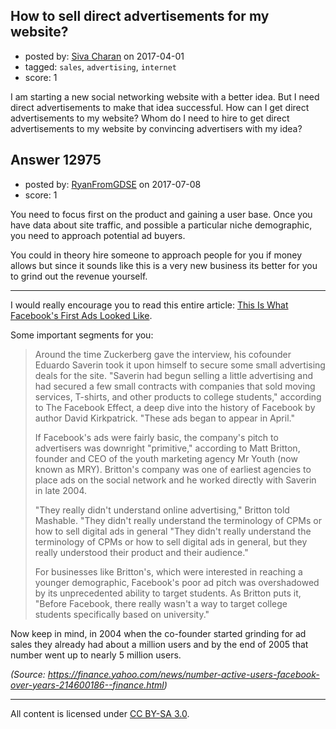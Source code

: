 ## How to sell direct advertisements for my website?

- posted by: [Siva Charan](https://stackexchange.com/users/1040672/siva-charan) on 2017-04-01
- tagged: `sales`, `advertising`, `internet`
- score: 1

I am starting a new social networking website with a better idea. But I need direct advertisements to make that idea successful. How can I get direct advertisements to my website? Whom do I need to hire to get direct advertisements to my website by convincing advertisers with my idea?


## Answer 12975

- posted by: [RyanFromGDSE](https://stackexchange.com/users/918629/ryanfromgdse) on 2017-07-08
- score: 1

<p>You need to focus first on the product and gaining a user base. Once you have data about site traffic, and possible a particular niche demographic, you need to approach potential ad buyers.</p>

<p>You could in theory hire someone to approach people for you if money allows but since it sounds like this is a very new business its better for you to grind out the revenue yourself.</p>

<hr>

<p>I would really encourage you to read this entire article: <a href="http://mashable.com/2013/08/15/facebook-first-ad/#8TafLSOihGqo" rel="nofollow noreferrer">This Is What Facebook's First Ads Looked Like</a>. </p>

<p>Some important segments for you:</p>

<blockquote>
  <p>Around the time Zuckerberg gave the interview, his cofounder Eduardo Saverin took it upon himself to secure some small advertising deals for the site. "Saverin had begun selling a little advertising and had secured a few small contracts with companies that sold moving services, T-shirts, and other products to college students," according to The Facebook Effect, a deep dive into the history of Facebook by author David Kirkpatrick. "These ads began to appear in April."</p>
  
  <p>If Facebook's ads were fairly basic, the company's pitch to advertisers was downright "primitive," according to Matt Britton, founder and CEO of the youth marketing agency Mr Youth (now known as MRY). Britton's company was one of earliest agencies to place ads on the social network and he worked directly with Saverin in late 2004. </p>
  
  <p>"They really didn't understand online advertising," Britton told Mashable. "They didn't really understand the terminology of CPMs or how to sell digital ads in general "They didn't really understand the terminology of CPMs or how to sell digital ads in general, but they really understood their product and their audience."</p>
  
  <p>For businesses like Britton's, which were interested in reaching a younger demographic, Facebook's poor ad pitch was overshadowed by its unprecedented ability to target students. As Britton puts it, "Before Facebook, there really wasn't a way to target college students specifically based on university."</p>
</blockquote>

<p>Now keep in mind, in 2004 when the co-founder started grinding for ad sales they already had about a million users and by the end of 2005 that number went up to nearly 5 million users. </p>

<p><em>(Source: <a href="https://finance.yahoo.com/news/number-active-users-facebook-over-years-214600186--finance.html" rel="nofollow noreferrer">https://finance.yahoo.com/news/number-active-users-facebook-over-years-214600186--finance.html</a>)</em></p>




---

All content is licensed under [CC BY-SA 3.0](https://creativecommons.org/licenses/by-sa/3.0/).

